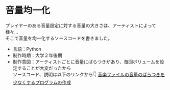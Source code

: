 # 音量均一化
プレイヤーのある音量設定に対する音量の大きさは、アーティストによって様々...<br>
そこで音量を均一化するソースコードを書きました。<br>
- 言語：Python
- 制作時期：大学２年後期
- 制作意図：アーティストごとに音量にばらつきがあり、毎回ボリュームを設定することが大変だったから<br>
ソースコード、説明は以下のリンクから👇
<a href="https://note.com/towa57035260/n/nf7be7059331b">音楽ファイルの音量のばらつきを少なくするプログラムの作成</a>

